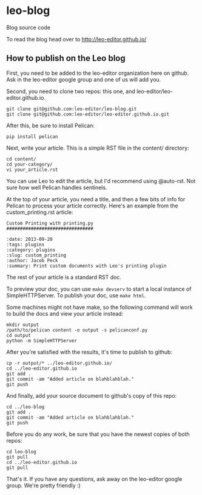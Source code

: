 leo-blog
========

Blog source code

To read the blog head over to http://leo-editor.github.io/


How to publish on the Leo blog
------------------------------
First, you need to be added to the leo-editor organization here on github.  Ask in the leo-editor google group and one of us will add you.

Second, you need to clone two repos: this one, and leo-editor/leo-editor.github.io.

    git clone git@github.com:leo-editor/leo-blog.git
    git clone git@github.com:leo-editor/leo-editor.github.io.git

After this, be sure to install Pelican:

    pip install pelican

Next, write your article.  This is a simple RST file in the content/ directory:

    cd content/
    cd your-category/
    vi your_article.rst

You can use Leo to edit the article, but I'd recommend using @auto-rst.  Not sure how well Pelican handles sentinels.

At the top of your article, you need a title, and then a few bits of info for Pelican to process your article correctly.  Here's an example from the custom_printing.rst article:

    Custom Printing with printing.py
    ################################
    
    :date: 2013-09-20
    :tags: plugins
    :category: plugins
    :slug: custom_printing
    :author: Jacob Peck
    :summary: Print custom documents with Leo's printing plugin

The rest of your article is a standard RST doc.

To preview your doc, you can use `make devserv` to start a local instance of SimpleHTTPServer.  To publish your doc, use `make html`.

Some machines might not have make, so the following command will work to build the docs and view your article instead:

    mkdir output
    /path/to/pelican content -o output -s pelicanconf.py
    cd output
    python -m SimpleHTTPServer

After you're satisfied with the results, it's time to publish to github:

    cp -r output/* ../leo-editor.github.io/
    cd ../leo-editor.github.io
    git add .
    git commit -am "Added article on blahblahblah."
    git push

And finally, add your source document to github's copy of this repo:

    cd ../leo-blog
    git add .
    git commit -am "Added article on blahblahblah."
    git push

Before you do any work, be sure that you have the newest copies of both repos:

    cd leo-blog
    git pull
    cd ../leo-editor.github.io
    git pull

That's it.  If you have any questions, ask away on the leo-editor google group.  We're pretty friendly :) 
